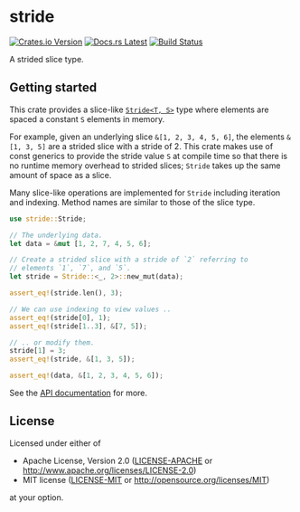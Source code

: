 # stride

[![Crates.io Version](https://img.shields.io/crates/v/stride.svg)](https://crates.io/crates/stride)
[![Docs.rs Latest](https://img.shields.io/badge/docs.rs-latest-blue.svg)](https://docs.rs/stride)
[![Build Status](https://img.shields.io/github/workflow/status/rossmacarthur/vectrix/build/trunk)](https://github.com/rossmacarthur/vectrix/actions?query=workflow%3Abuild)

A strided slice type.

## Getting started

This crate provides a slice-like [`Stride<T, S>`] type where elements are spaced
a constant `S` elements in memory.

For example, given an underlying slice `&[1, 2, 3, 4, 5, 6]`, the elements
`&[1, 3, 5]` are a strided slice with a stride of 2. This crate makes use of
const generics to provide the stride value `S` at compile time so that there is
no runtime memory overhead to strided slices; `Stride` takes up the same amount
of space as a slice.

Many slice-like operations are implemented for `Stride` including iteration and
indexing. Method names are similar to those of the slice type.

[`Stride<T, S>`]: https://docs.rs/stride/0.1/stride/struct.Stride.html

```rust
use stride::Stride;

// The underlying data.
let data = &mut [1, 2, 7, 4, 5, 6];

// Create a strided slice with a stride of `2` referring to
// elements `1`, `7`, and `5`.
let stride = Stride::<_, 2>::new_mut(data);

assert_eq!(stride.len(), 3);

// We can use indexing to view values ..
assert_eq!(stride[0], 1);
assert_eq!(stride[1..3], &[7, 5]);

// .. or modify them.
stride[1] = 3;
assert_eq!(stride, &[1, 3, 5]);

assert_eq!(data, &[1, 2, 3, 4, 5, 6]);
```

See the [API documentation](https://docs.rs/stride) for more.

## License

Licensed under either of

- Apache License, Version 2.0 ([LICENSE-APACHE](LICENSE-APACHE) or
  http://www.apache.org/licenses/LICENSE-2.0)
- MIT license ([LICENSE-MIT](LICENSE-MIT) or http://opensource.org/licenses/MIT)

at your option.
